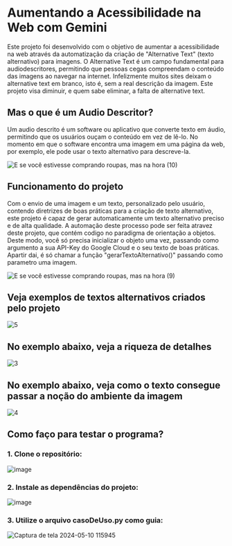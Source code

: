 # Aumentando a Acessibilidade na Web com Gemini

Este projeto foi desenvolvido com o objetivo de aumentar a acessibilidade na web através da automatização da criação de "Alternative Text" (texto alternativo) para imagens. O Alternative Text é um campo fundamental para audiodescritores, permitindo que pessoas cegas compreendam o conteúdo das imagens ao navegar na internet. Infelizmente muitos sites deixam o alternative text em branco, isto é, sem a real descrição da imagem. Este projeto visa diminuir, e quem sabe eliminar, a falta de alternative text.

## Mas o que é um Audio Descritor?
Um audio descrito é um software ou aplicativo que converte texto em áudio, permitindo que os usuários ouçam o conteúdo em vez de lê-lo. No momento em que o software encontra uma imagem em uma página da web, por exemplo, ele pode usar o texto alternativo para descreve-la.
 
![E se você estivesse comprando roupas, mas na hora (10)](https://github.com/Fernandoakafox/transformToAlternativeText/assets/124198375/e45f94be-7d5d-440f-a72c-61a87de88685)

## Funcionamento do projeto
Com o envio de uma imagem e um texto, personalizado pelo usuário, contendo diretrizes de boas práticas para a criação de texto alternativo, este projeto é capaz de gerar automaticamente um texto alternativo preciso e de alta qualidade. A automação deste processo pode ser feita atravez deste projeto, que contém codigo no paradigma de orientação a objetos. Deste modo, você só precisa inicializar o objeto uma vez, passando como argumento a sua API-Key do Google Cloud e o seu texto de boas práticas. Apartir dai, é só chamar a função "gerarTextoAlternativo()" passando como parametro uma imagem.

![E se você estivesse comprando roupas, mas na hora (9)](https://github.com/Fernandoakafox/transformToAlternativeText/assets/124198375/a2a58783-2318-49e6-a0eb-0262f6bf7f98)

## Veja exemplos de textos alternativos criados pelo projeto
![5](https://github.com/Fernandoakafox/transformToAlternativeText/assets/124198375/b9a2950a-1731-44db-a294-a1212eade8eb)



## No exemplo abaixo, veja a riqueza de detalhes
![3](https://github.com/Fernandoakafox/transformToAlternativeText/assets/124198375/b54f030e-7a7a-43a4-be86-0ff45db49c25)

## No exemplo abaixo, veja como o texto consegue passar a noção do ambiente da imagem
![4](https://github.com/Fernandoakafox/transformToAlternativeText/assets/124198375/edfe4bac-3866-430b-a88d-e313ea08b334)

## Como faço para testar o programa?
### 1. Clone o repositório:

   ![image](https://github.com/Fernandoakafox/transformToAlternativeText/assets/124198375/129dff52-53d5-4dde-a65d-d3f3b277b221)


### 2. Instale as dependências do projeto:

   ![image](https://github.com/Fernandoakafox/transformToAlternativeText/assets/124198375/cd44aa99-eb9b-447b-9238-efb0da55aa95)


### 3. Utilize o arquivo casoDeUso.py como guia:

![Captura de tela 2024-05-10 115945](https://github.com/Fernandoakafox/transformToAlternativeText/assets/124198375/8203a597-6a70-48e9-88d3-69b47dd19ae7)




